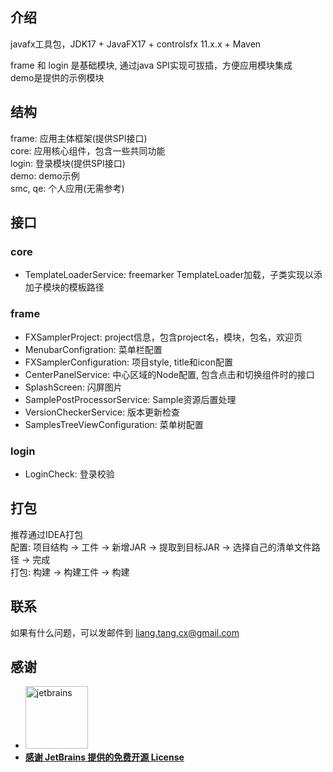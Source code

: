 ## 介绍

javafx工具包，JDK17 + JavaFX17 + controlsfx 11.x.x + Maven

frame 和 login 是基础模块, 通过java SPI实现可拔插，方便应用模块集成  
demo是提供的示例模块

## 结构

frame: 应用主体框架(提供SPI接口)  
core: 应用核心组件，包含一些共同功能    
login: 登录模块(提供SPI接口)  
demo: demo示例  
smc, qe: 个人应用(无需参考)

## 接口

### core

- TemplateLoaderService: freemarker TemplateLoader加载，子类实现以添加子模块的模板路径

### frame

- FXSamplerProject: project信息，包含project名，模块，包名，欢迎页
- MenubarConfigration: 菜单栏配置
- FXSamplerConfiguration: 项目style, title和icon配置
- CenterPanelService: 中心区域的Node配置, 包含点击和切换组件时的接口
- SplashScreen: 闪屏图片
- SamplePostProcessorService: Sample资源后置处理
- VersionCheckerService: 版本更新检查
- SamplesTreeViewConfiguration: 菜单树配置

### login

- LoginCheck: 登录校验

## 打包

推荐通过IDEA打包  
配置: 项目结构 -> 工件 -> 新增JAR -> 提取到目标JAR -> 选择自己的清单文件路径 -> 完成  
打包: 构建 -> 构建工件 -> 构建

## 联系

如果有什么问题，可以发邮件到 liang.tang.cx@gmail.com

## 感谢

- <a href="https://jb.gg/OpenSource"><img src="https://resources.jetbrains.com/storage/products/company/brand/logos/jb_beam.png?_gl=1*98642y*_ga*MTIxMDA5OTM5Ni4xNjgwMzQyNjgy*_ga_9J976DJZ68*MTY4MTIxMDIzMy41LjEuMTY4MTIxMTE1MS4wLjAuMA..&_ga=2.268101710.1369693703.1681210234-1210099396.1680342682" width="100px" alt="jetbrains">
- **感谢 JetBrains 提供的免费开源 License**</a>
